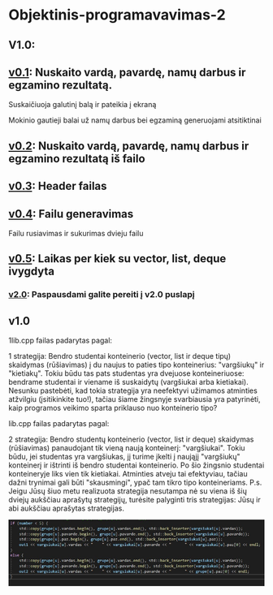 # Objektinis-programavavimas-2
## V1.0:

## [v0.1](https://github.com/giedrius200/Objektinis-programavimas-klases/tree/v0.1): Nuskaito vardą, pavardę, namų darbus ir egzamino rezultatą. 

Suskaičiuoja galutinį balą ir pateikia į ekraną

Mokinio gautieji balai už namų darbus bei egzaminą generuojami atsitiktinai




## [v0.2](https://github.com/giedrius200/Objektinis-programavimas-klases/tree/v0.2): Nuskaito vardą, pavardę, namų darbus ir egzamino rezultatą iš failo 

## [v0.3](https://github.com/giedrius200/Objektinis-programavimas-klases/tree/v0.3): Header failas

## [v0.4](https://github.com/giedrius200/Objektinis-programavimas-klases/tree/v0.4): Failu generavimas
Failu rusiavimas ir sukurimas dvieju failu


## [v0.5](https://github.com/giedrius200/Objektinis-programavimas-klases/tree/v0.5): Laikas per kiek su vector, list, deque ivygdyta

### [v2.0](https://github.com/giedrius200/Objektinis-programavimas-klases/tree/v2.0): **Paspausdami galite pereiti į v2.0 puslapį**

## v1.0
1lib.cpp failas padarytas pagal:


1 strategija: Bendro studentai konteinerio (vector, list ir deque tipų) skaidymas (rūšiavimas) į du naujus to paties tipo konteinerius: "vargšiukų" ir "kietiakų". Tokiu būdu tas pats studentas yra dvejuose konteineriuose: bendrame studentai ir viename iš suskaidytų (vargšiukai arba kietiakai). Nesunku pastebėti, kad tokia strategija yra neefektyvi užimamos atminties atžvilgiu (įsitikinkite tuo!), tačiau šiame žingsnyje svarbiausia yra patyrinėti, kaip programos veikimo sparta priklauso nuo konteinerio tipo?

lib.cpp failas padarytas pagal:

2 strategija: Bendro studentų konteinerio (vector, list ir deque) skaidymas (rūšiavimas) panaudojant tik vieną naują konteinerį: "vargšiukai". Tokiu būdu, jei studentas yra vargšiukas, jį turime įkelti į naująjį "vargšiukų" konteinerį ir ištrinti iš bendro studentai konteinerio. Po šio žingsnio studentai konteineryje liks vien tik kietiakai. Atminties atveju tai efektyviau, tačiau dažni trynimai gali būti "skausmingi", ypač tam tikro tipo konteineriams.
P.s. Jeigu Jūsų šiuo metu realizuota strategija nesutampa nė su viena iš šių dviejų aukščiau aprašytų strategijų, turėsite palyginti tris strategijas: Jūsų ir abi aukščiau aprašytas strategijas.

![image](/assets/your-image18.jpg)
